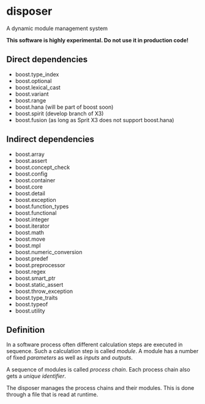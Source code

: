 # disposer
A dynamic module management system

<b>This software is highly experimental. Do not use it in production code!</b>

## Direct dependencies

- boost.type_index
- boost.optional
- boost.lexical_cast
- boost.variant
- boost.range
- boost.hana (will be part of boost soon)
- boost.spirit (develop branch of X3)
- boost.fusion (as long as Sprit X3 does not support boost.hana)

## Indirect dependencies

- boost.array
- boost.assert
- boost.concept_check
- boost.config
- boost.container
- boost.core
- boost.detail
- boost.exception
- boost.function_types
- boost.functional
- boost.integer
- boost.iterator
- boost.math
- boost.move
- boost.mpl
- boost.numeric_conversion
- boost.predef
- boost.preprocessor
- boost.regex
- boost.smart_ptr
- boost.static_assert
- boost.throw_exception
- boost.type_traits
- boost.typeof
- boost.utility

## Definition

In a software process often different calculation steps are executed in sequence. Such a calculation step is called <i>module</i>. A module has a number of fixed <i>parameters</i> as well as <i>inputs</i> and <i>outputs</i>.

A sequence of modules is called <i>process chain</i>. Each process chain also gets a <i>unique identifier</i>.

The disposer manages the process chains and their modules. This is done through a file that is read at runtime.
